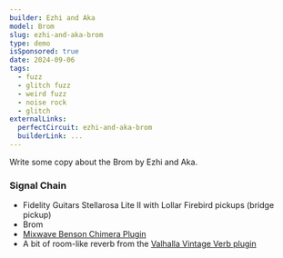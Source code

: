 ```yaml
---
builder: Ezhi and Aka
model: Brom
slug: ezhi-and-aka-brom
type: demo
isSponsored: true
date: 2024-09-06
tags:
  - fuzz
  - glitch fuzz
  - weird fuzz
  - noise rock
  - glitch
externalLinks:
  perfectCircuit: ezhi-and-aka-brom
  builderLink: ...
---
```


Write some copy about the Brom by Ezhi and Aka.

### Signal Chain

- Fidelity Guitars Stellarosa Lite II with Lollar Firebird pickups (bridge pickup)
- Brom
- [Mixwave Benson Chimera Plugin](https://www.mixwave.net/products/benson-chimera)
- A bit of room-like reverb from the [Valhalla Vintage Verb plugin](https://valhalladsp.com/shop/reverb/valhalla-vintage-verb/)

